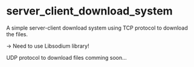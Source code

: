 # server_client_download_system

A simple server-client download system using TCP protocol to download the files.

-> Need to use Libsodium library!

UDP protocol to download files comming soon...
